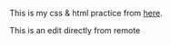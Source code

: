 This is my css & html practice from [here](https://github.com/TheOdinProject/css-exercises/tree/main/foundations/01-css-methods).

This is an edit directly from remote
